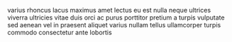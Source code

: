 varius rhoncus lacus maximus amet lectus eu est nulla neque ultrices viverra
ultricies vitae duis orci ac purus porttitor pretium a turpis vulputate sed
aenean vel in praesent aliquet varius nullam tellus ullamcorper turpis commodo
consectetur ante lobortis